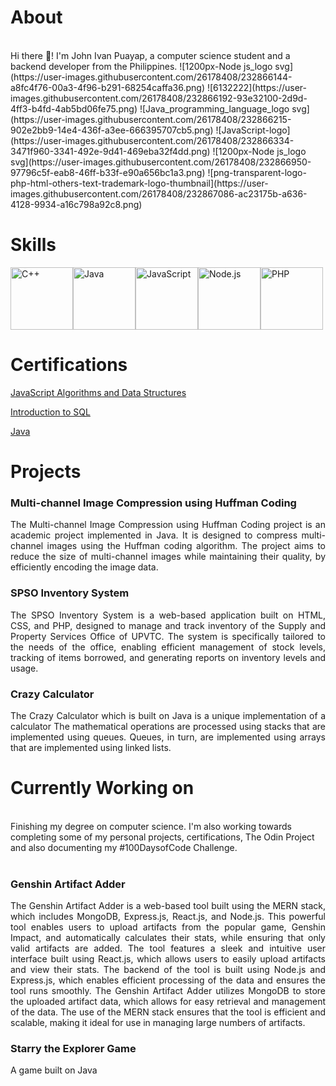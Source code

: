 # About
<br>
  Hi there 👋! 
  I'm John Ivan Puayap, a computer science student and a backend developer from the Philippines. 
    ![1200px-Node js_logo svg](https://user-images.githubusercontent.com/26178408/232866144-a8fc4f76-00a3-4f96-b291-68254caffa36.png)
    ![6132222](https://user-images.githubusercontent.com/26178408/232866192-93e32100-2d9d-4ff3-b4fd-4ab5bd06fe75.png)
    ![Java_programming_language_logo svg](https://user-images.githubusercontent.com/26178408/232866215-902e2bb9-14e4-436f-a3ee-666395707cb5.png)
    ![JavaScript-logo](https://user-images.githubusercontent.com/26178408/232866334-3471f960-3341-492e-9d41-469eba32f4dd.png)
    ![1200px-Node js_logo svg](https://user-images.githubusercontent.com/26178408/232866950-97796c5f-eab8-46ff-b33f-e90a656bc1a3.png)
    ![png-transparent-logo-php-html-others-text-trademark-logo-thumbnail](https://user-images.githubusercontent.com/26178408/232867086-ac23175b-a636-4128-9934-a16c798a92c8.png)

  
# Skills
<div style="display: flex; flex-direction: row;">
  <img src="https://user-images.githubusercontent.com/26178408/232866192-93e32100-2d9d-4ff3-b4fd-4ab5bd06fe75.png" width="100" height="100" title="C++">
  <img src="https://user-images.githubusercontent.com/82251402/208086472-e7ed5a35-d756-4540-98b9-1f6c29c67260.png" width="100" height="100" title="Java">
  <img src="https://user-images.githubusercontent.com/26178408/232866334-3471f960-3341-492e-9d41-469eba32f4dd.png)" width="100" height="100" title="JavaScript">
  <img src="https://user-images.githubusercontent.com/26178408/232866950-97796c5f-eab8-46ff-b33f-e90a656bc1a3.png" width="100" height="100" title="Node.js">
  <img src="https://user-images.githubusercontent.com/26178408/232867086-ac23175b-a636-4128-9934-a16c798a92c8.png" width="100" height="100" title="PHP">
</div>

# Certifications
<a href="https://www.freecodecamp.org/certification/johnivanpuayap/javascript-algorithms-and-data-structures" target="_blank" rel="noopener noreferrer">JavaScript Algorithms and Data Structures</a>

<a href="https://www.sololearn.com/certificates/CT-C91QTJO4">Introduction to SQL</a>

<a href="https://www.sololearn.com/certificates/CT-IYZC6MMK">Java</a>




# Projects
<h3>Multi-channel Image Compression using Huffman Coding</h3>
<p align="justify"> The Multi-channel Image Compression using Huffman Coding project is an academic project implemented in Java. It is designed to compress multi-channel images using the Huffman coding algorithm. The project aims to reduce the size of multi-channel images while maintaining their quality, by efficiently encoding the image data.
</p>


<h3>SPSO Inventory System</h3>
<p align="justify"> The SPSO Inventory System is a web-based application built on HTML, CSS, and PHP, designed to manage and track inventory of the Supply and Property Services Office of UPVTC. The system is specifically tailored to the needs of the office, enabling efficient management of stock levels, tracking of items borrowed, and generating reports on inventory levels and usage. </p>
    
<h3>Crazy Calculator</h3>
<p align="justify"> The Crazy Calculator which is built on Java is a unique implementation of a calculator The mathematical operations are processed using stacks that are implemented using queues. Queues, in turn, are implemented using arrays that are implemented using linked lists. </p>

# Currently Working on
<br>
Finishing my degree on computer science. I'm also working towards completing some of my personal projects, certifications, The Odin Project and also documenting my #100DaysofCode Challenge.
<br>
<br>
<h3>Genshin Artifact Adder</h3>
<p align="justify"> The Genshin Artifact Adder is a web-based tool built using the MERN stack, which includes MongoDB, Express.js, React.js, and Node.js. This powerful tool enables users to upload artifacts from the popular game, Genshin Impact, and automatically calculates their stats, while ensuring that only valid artifacts are added. The tool features a sleek and intuitive user interface built using React.js, which allows users to easily upload artifacts and view their stats. The backend of the tool is built using Node.js and Express.js, which enables efficient processing of the data and ensures the tool runs smoothly. The Genshin Artifact Adder utilizes MongoDB to store the uploaded artifact data, which allows for easy retrieval and management of the data. The use of the MERN stack ensures that the tool is efficient and scalable, making it ideal for use in managing large numbers of artifacts. </p>


<h3>Starry the Explorer Game</h3>
A game built on Java
